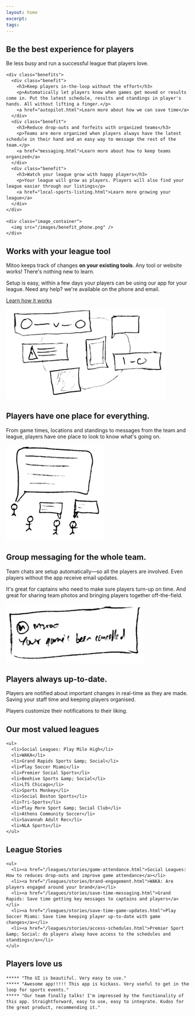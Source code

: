 ```yaml
---
layout: home
excerpt: 
tags: 
---
```


<div class="screenshot-header">
  <div class="screenshot"></div>
</div>

<div class="detail">
  <section class="headline">
    <h1>Be the best experience for players</h1>
    <p>Be less busy and run a successful league that players love.</p>

    <div class="benefits">
      <div class="benefit">
        <h3>Keep players in-the-loop without the effort</h3>
        <p>Automatically let players know when games get moved or results come in. Put the latest schedule, results and standings in player's hands. All without lifting a finger.</p>
        <a href="autopilot.html">Learn more about how we can save time</a>
      </div>
      <div class="benefit">
        <h3>Reduce drop-outs and forfeits with organized teams</h3>
        <p>Teams are more organized when players always have the latest schedule in their hand and an easy way to message the rest of the team.</p>
        <a href="messaging.html">Learn more about how to keep teams organized</a>
      </div>
      <div class="benefit">
        <h3>Watch your league grow with happy players</h3>
        <p>Your league will grow as players. Players will also find your league easier through our listings</p>
        <a href="local-sports-listing.html">Learn more growing your league</a>
      </div>
    </div>

    <div class="image_container">
      <img src="/images/benefit_phone.png" />
    </div>
  </section>
</div>

<div id="minimal-setup" class="detail">
  <section class="minimal-setup">
    <h2>Works with your league tool</h2>
    <p>Mitoo keeps track of changes <b>on your existing tools</b>. Any tool or website works! There's nothing new to learn.</p>
    <p>Setup is easy, within a few days your players can be using our app for your league. Need any help? we're available on the phone and email.</p>
    <p><a href="/leagues/how-it-works">Learn how it works</a></p>
  </section>
</div>

<div id="everything-in-one-place" class="detail">
  <section>
    <img src="/images/one_place.png" class="background" />
    <h2>Players have one place for everything.</h2>
    <p>From game times, locations and standings to messages from the team and league, players have one place to look to know what's going on.</p>
    <p></p>
  </section>
</div>

<div id="group-messaging" class="detail">
  <section>
    <img src="/images/group_messaging.png" class="background" />
    <h2>Group messaging for the whole team.</h2>
    <p>Team chats are setup automatically—so all the players are involved. Even players without the app receive email updates.</p>
    <p>It's great for captains who need to make sure players turn-up on time. And great for sharing team photos and bringing players together off-the-field.</p>
  </section>
</div>

<div id="players-in-the-loop" class="detail">
  <section>
    <img src="/images/up_to_date.png" class="background" />
    <h2>Players always up-to-date.</h2>
    <p>Players are notified about important changes in real-time as they are made. Saving your staff time and keeping players organised.</p>
    <p>Players customize their notifications to their liking.</p>
  </section>
</div>

<div id="valued-leagues" class="detail">
  <section>
    <h2>Our most valued leagues</h2>

    <ul>
      <li>Social Leagues: Play Mile High</li>
      <li>WAKA</li>
      <li>Grand Rapids Sports &amp; Social</li>
      <li>Play Soccer Miami</li>
      <li>Premier Social Sports</li>
      <li>Beehive Sports &amp; Social</li>
      <li>LTS Chicago</li>
      <li>Sports Monkey</li>
      <li>Social Boston Sports</li>
      <li>Tri-Sports</li>
      <li>Play More Sport &amp; Social Club</li>
      <li>Athens Community Soccer</li>
      <li>Savannah Adult Rec</li>
      <li>NLA Sports</li>
    </ul>
  </section>

</div>

<div id="league-stories" class="detail">
  <section>
    <h2>League Stories</h2>

    <ul>
      <li><a href="/leagues/stories/game-attendance.html">Social Leagues: How to reduces drop-outs and improve game attendance</a></li>
      <li><a href="/leagues/stories/brand-engagement.html">WAKA: Are players engaged around your brand</a></li>
      <li><a href="/leagues/stories/save-time-messaging.html">Grand Rapids: Save time getting key messages to captains and players</a></li>
      <li><a href="/leagues/stories/save-time-game-updates.html">Play Soccer Miami: Save time keeping player up-to-date with game changes</a></li>
      <li><a href="/leagues/stories/access-schedules.html">Premier Sport &amp; Social: do players alway have access to the schedules and standings</a></li>
    </ul>
  </section>
</div>

<div id="players-love-us" class="detail">
  <section>
    <h2>Players love us</h2>

    ***** "The UI is beautiful. Very easy to use."
    ***** "Awesome app!!!!! This app is kickass. Very useful to get in the loop for sports events."
    ***** "Our team finally talks! I'm impressed by the functionality of this app. Straightforward, easy to use, easy to integrate. Kudos for the great product, recommending it."
  </section>
</div>